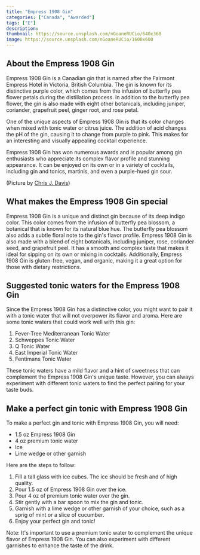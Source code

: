 ```yaml
---
title: "Empress 1908 Gin"
categories: ["Canada", "Awarded"]
tags: ["E"]
description: 
thumbnail: https://source.unsplash.com/nGoaneRUCio/640x360
image: https://source.unsplash.com/nGoaneRUCio/1600x600
---
```


## About the Empress 1908 Gin

Empress 1908 Gin is a Canadian gin that is named after the Fairmont Empress Hotel in Victoria, British Columbia. The gin is known for its distinctive purple color, which comes from the infusion of butterfly pea flower petals during the distillation process. In addition to the butterfly pea flower, the gin is also made with eight other botanicals, including juniper, coriander, grapefruit peel, ginger root, and rose petal.

One of the unique aspects of Empress 1908 Gin is that its color changes when mixed with tonic water or citrus juice. The addition of acid changes the pH of the gin, causing it to change from purple to pink. This makes for an interesting and visually appealing cocktail experience.

Empress 1908 Gin has won numerous awards and is popular among gin enthusiasts who appreciate its complex flavor profile and stunning appearance. It can be enjoyed on its own or in a variety of cocktails, including gin and tonics, martinis, and even a purple-hued gin sour.

(Picture by [Chris J. Davis](https://unsplash.com/it/foto/nGoaneRUCio))


## What makes the Empress 1908 Gin special

Empress 1908 Gin is a unique and distinct gin because of its deep indigo color. This color comes from the infusion of butterfly pea blossom, a botanical that is known for its natural blue hue. The butterfly pea blossom also adds a subtle floral note to the gin's flavor profile. Empress 1908 Gin is also made with a blend of eight botanicals, including juniper, rose, coriander seed, and grapefruit peel. It has a smooth and complex taste that makes it ideal for sipping on its own or mixing in cocktails. Additionally, Empress 1908 Gin is gluten-free, vegan, and organic, making it a great option for those with dietary restrictions.

## Suggested tonic waters for the Empress 1908 Gin

Since the Empress 1908 Gin has a distinctive color, you might want to pair it with a tonic water that will not overpower its flavor and aroma. Here are some tonic waters that could work well with this gin:

1.  Fever-Tree Mediterranean Tonic Water
2.  Schweppes Tonic Water
3.  Q Tonic Water
4.  East Imperial Tonic Water
5.  Fentimans Tonic Water

These tonic waters have a mild flavor and a hint of sweetness that can complement the Empress 1908 Gin's unique taste. However, you can always experiment with different tonic waters to find the perfect pairing for your taste buds.

## Make a perfect gin tonic with Empress 1908 Gin

To make a perfect gin and tonic with Empress 1908 Gin, you will need:

-   1.5 oz Empress 1908 Gin
-   4 oz premium tonic water
-   Ice
-   Lime wedge or other garnish

Here are the steps to follow:

1.  Fill a tall glass with ice cubes. The ice should be fresh and of high quality.
2.  Pour 1.5 oz of Empress 1908 Gin over the ice.
3.  Pour 4 oz of premium tonic water over the gin.
4.  Stir gently with a bar spoon to mix the gin and tonic.
5.  Garnish with a lime wedge or other garnish of your choice, such as a sprig of mint or a slice of cucumber.
6.  Enjoy your perfect gin and tonic!

Note: It's important to use a premium tonic water to complement the unique flavor of Empress 1908 Gin. You can also experiment with different garnishes to enhance the taste of the drink.